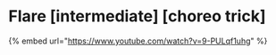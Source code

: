 # Flare \[intermediate] \[choreo trick]

{% embed url="https://www.youtube.com/watch?v=9-PULqf1uhg" %}
